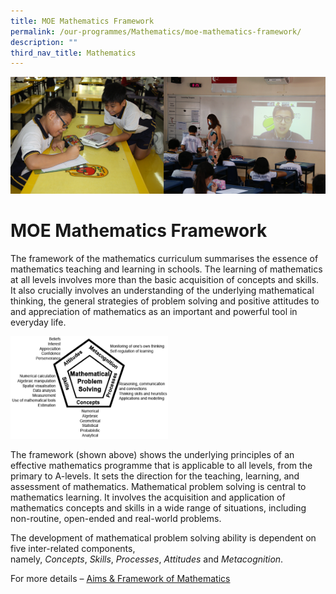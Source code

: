 ```yaml
---
title: MOE Mathematics Framework
permalink: /our-programmes/Mathematics/moe-mathematics-framework/
description: ""
third_nav_title: Mathematics
---
```

![](/images/Info%20Pic/mathematic.png)


# **MOE Mathematics Framework**

The framework of the mathematics curriculum summarises the essence of mathematics teaching and learning in schools. The learning of mathematics at all levels involves more than the basic acquisition of concepts and skills. It also crucially involves an understanding of the underlying mathematical thinking, the general strategies of problem solving and positive attitudes to and appreciation of mathematics as an important and powerful tool in everyday life.

<img src="/images/mathematics-framework.png" 
     style="width:50%">

The framework (shown above) shows the underlying principles of an effective mathematics programme that is applicable to all levels, from the primary to A-levels. It sets the direction for the teaching, learning, and assessment of mathematics. Mathematical problem solving is central to mathematics learning. It involves the acquisition and application of mathematics concepts and skills in a wide range of situations, including non-routine, open-ended and real-world problems.

The development of mathematical problem solving ability is dependent on five inter-related components, namely, _Concepts_, _Skills_, _Processes_, _Attitudes_ and _Metacognition_.

For more details – [Aims & Framework of Mathematics](/files/MOE-Math-Framework.pdf)